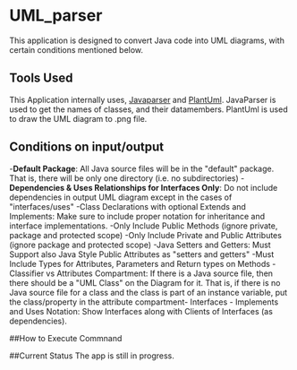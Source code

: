 # UML_parser
This application is designed to convert Java code into UML diagrams, with certain conditions mentioned below.

## Tools Used
This Application internally uses, [Javaparser](http://javaparser.org/) and [PlantUml](http://plantuml.com/).
JavaParser is used to get the names of classes, and their datamembers.
PlantUml is used to draw the UML diagram to .png file.
## Conditions on input/output
-**Default Package**: All Java source files will be in the "default" package.  That is, there will be only one directory (i.e. no subdirectories)
-**Dependencies & Uses Relationships for Interfaces Only**:  Do not include dependencies in output UML diagram except in the cases of "interfaces/uses"
-Class Declarations with optional Extends and Implements: Make sure to include proper notation for inheritance and interface implementations.
-Only Include Public Methods (ignore private, package and protected scope)
-Only Include Private and Public Attributes (ignore package and protected scope)
-Java Setters and Getters:  Must Support also Java Style Public Attributes as "setters and getters"
-Must Include Types for Attributes, Parameters and Return types on Methods
-Classifier vs Attributes Compartment:  If there is a Java source file, then there should be a "UML Class" on the Diagram for it.  That is, if there is no Java source file for a class and the class is part of an instance variable, put the class/property in the attribute compartment-
Interfaces - Implements and Uses Notation:  Show Interfaces along with Clients of Interfaces (as dependencies).

##How to Execute Commnand

##Current Status
The app is still in progress.